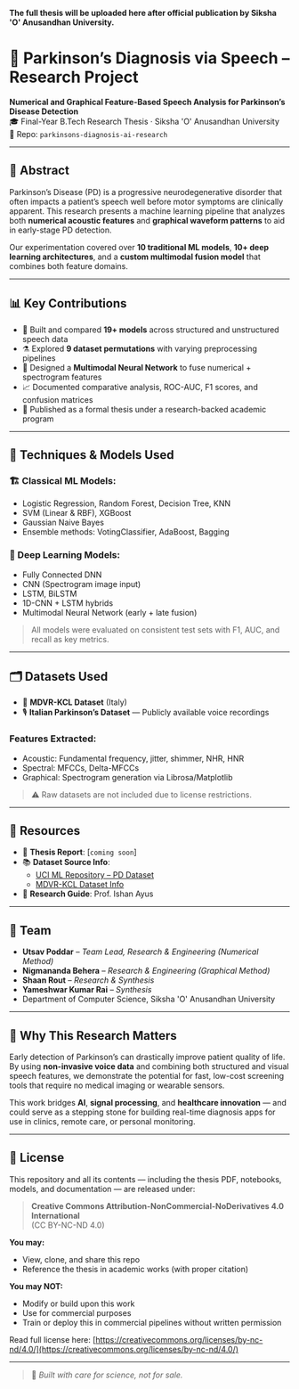 **The full thesis will be uploaded here after official publication by Siksha 'O' Anusandhan University.**


# 🧠 Parkinson’s Diagnosis via Speech – Research Project

**Numerical and Graphical Feature-Based Speech Analysis for Parkinson’s Disease Detection**  
🎓 Final-Year B.Tech Research Thesis · Siksha 'O' Anusandhan University  
📁 Repo: `parkinsons-diagnosis-ai-research`

---

## 📖 Abstract

Parkinson’s Disease (PD) is a progressive neurodegenerative disorder that often impacts a patient’s speech well before motor symptoms are clinically apparent. This research presents a machine learning pipeline that analyzes both **numerical acoustic features** and **graphical waveform patterns** to aid in early-stage PD detection.

Our experimentation covered over **10 traditional ML models**, **10+ deep learning architectures**, and a **custom multimodal fusion model** that combines both feature domains.

---

## 📊 Key Contributions

- 📌 Built and compared **19+ models** across structured and unstructured speech data
- ⚗️ Explored **9 dataset permutations** with varying preprocessing pipelines
- 🧠 Designed a **Multimodal Neural Network** to fuse numerical + spectrogram features
- 📈 Documented comparative analysis, ROC-AUC, F1 scores, and confusion matrices
- 📄 Published as a formal thesis under a research-backed academic program

---

## 🧪 Techniques & Models Used

### 🏗️ Classical ML Models:
- Logistic Regression, Random Forest, Decision Tree, KNN  
- SVM (Linear & RBF), XGBoost  
- Gaussian Naive Bayes  
- Ensemble methods: VotingClassifier, AdaBoost, Bagging  

### 🧠 Deep Learning Models:
- Fully Connected DNN  
- CNN (Spectrogram image input)  
- LSTM, BiLSTM  
- 1D-CNN + LSTM hybrids  
- Multimodal Neural Network (early + late fusion)

> All models were evaluated on consistent test sets with F1, AUC, and recall as key metrics.

---

## 🗂️ Datasets Used

- 🧾 **MDVR-KCL Dataset** (Italy)  
- 🎙️ **Italian Parkinson’s Dataset** — Publicly available voice recordings

### Features Extracted:
- Acoustic: Fundamental frequency, jitter, shimmer, NHR, HNR  
- Spectral: MFCCs, Delta-MFCCs  
- Graphical: Spectrogram generation via Librosa/Matplotlib

> ⚠️ Raw datasets are not included due to license restrictions.  


---

## 📎 Resources

- 📄 **Thesis Report**: [`coming soon`]
- 📚 **Dataset Source Info**:  
  - [UCI ML Repository – PD Dataset](https://archive.ics.uci.edu/ml/datasets/Parkinsons)  
  - [MDVR-KCL Dataset Info](https://archive.ics.uci.edu/ml/datasets/Parkinsons+Telemonitoring)  
- 📖 **Research Guide**: Prof. Ishan Ayus 

---

## 👥 Team

- **Utsav Poddar** – *Team Lead, Research & Engineering (Numerical Method)*  
- **Nigmananda Behera** – *Research & Engineering (Graphical Method)*  
- **Shaan Rout** – *Research & Synthesis*
- **Yameshwar Kumar Rai** – *Synthesis*   
- Department of Computer Science, Siksha 'O' Anusandhan University

---

## 🧠 Why This Research Matters

Early detection of Parkinson’s can drastically improve patient quality of life.  
By using **non-invasive voice data** and combining both structured and visual speech features, we demonstrate the potential for fast, low-cost screening tools that require no medical imaging or wearable sensors.

This work bridges **AI**, **signal processing**, and **healthcare innovation** — and could serve as a stepping stone for building real-time diagnosis apps for use in clinics, remote care, or personal monitoring.

---

## 📜 License

This repository and all its contents — including the thesis PDF, notebooks, models, and documentation — are released under:

> **Creative Commons Attribution-NonCommercial-NoDerivatives 4.0 International**  
> (CC BY-NC-ND 4.0)

**You may:**
- View, clone, and share this repo
- Reference the thesis in academic works (with proper citation)

**You may NOT:**
- Modify or build upon this work  
- Use for commercial purposes  
- Train or deploy this in commercial pipelines without written permission

Read full license here: [https://creativecommons.org/licenses/by-nc-nd/4.0/](https://creativecommons.org/licenses/by-nc-nd/4.0/)

---

> 🧪 *Built with care for science, not for sale.*

